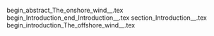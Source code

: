 begin_abstract_The_onshore_wind__.tex
begin_Introduction_end_Introduction__.tex
section_Introduction__.tex
begin_introduction_The_offshore_wind__.tex

